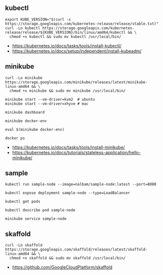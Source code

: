 ## kubectl
```
export KUBE_VERSION="$(curl -s https://storage.googleapis.com/kubernetes-release/release/stable.txt)"
curl -Lo kubectl https://storage.googleapis.com/kubernetes-release/release/${KUBE_VERSION}/bin/linux/amd64/kubectl && \
  chmod +x kubectl && sudo mv kubectl /usr/local/bin/
```
 * https://kubernetes.io/docs/tasks/tools/install-kubectl/
 * https://kubernetes.io/docs/setup/independent/install-kubeadm/

## minikube
```
curl -Lo minikube https://storage.googleapis.com/minikube/releases/latest/minikube-linux-amd64 && \
  chmod +x minikube && sudo mv minikube /usr/local/bin/

minikube start --vm-driver=kvm2  # ubuntu
minikube start --vm-driver=xhyve # mac

minikube dashboard

minikube docker-env

eval $(minikube docker-env)

docker ps
```
 * https://kubernetes.io/docs/tasks/tools/install-minikube/
 * https://kubernetes.io/docs/tutorials/stateless-application/hello-minikube/

## sample
```
kubectl run sample-node --image=nalbam/sample-node:latest --port=8080

kubectl expose deployment sample-node --type=LoadBalancer

kubectl get pods

kubectl describe pod sample-node

minikube service sample-node
```

## skaffold
```
curl -Lo skaffold https://storage.googleapis.com/skaffold/releases/latest/skaffold-linux-amd64 && \
  chmod +x skaffold && sudo mv skaffold /usr/local/bin/
```
 * https://github.com/GoogleCloudPlatform/skaffold
